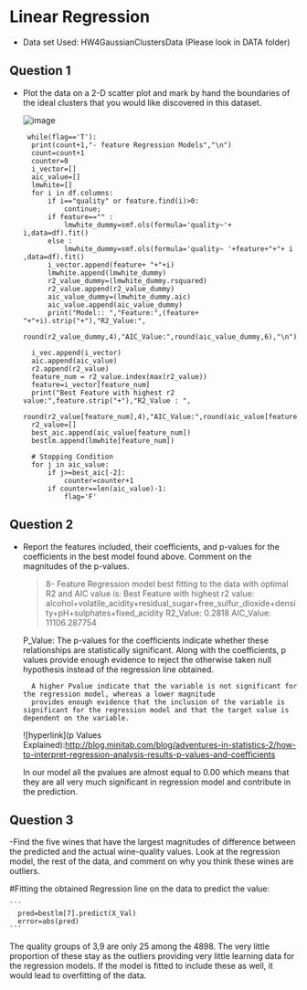 Linear Regression 
===================

- Data set Used: HW4GaussianClustersData (Please look in DATA folder)

Question 1
------------

- Plot the data on a 2-D scatter plot and mark by hand the boundaries of the ideal clusters that you would like discovered in this dataset. 		
  
  ![image](../master/2a.png)
   
  
  ```
   while(flag=='T'):    
    print(count+1,"- feature Regression Models","\n")
    count=count+1
    counter=0
    i_vector=[]
    aic_value=[]  
    lmwhite=[]
    for i in df.columns:
        if i=="quality" or feature.find(i)>0:
            continue;
        if feature=="" :
            lmwhite_dummy=smf.ols(formula='quality~'+ i,data=df).fit()
        else :
            lmwhite_dummy=smf.ols(formula='quality~ '+feature+"+"+ i ,data=df).fit()
        i_vector.append(feature+ "+"+i)    
        lmwhite.append(lmwhite_dummy)
        r2_value_dummy=(lmwhite_dummy.rsquared)
        r2_value.append(r2_value_dummy)
        aic_value_dummy=(lmwhite_dummy.aic)
        aic_value.append(aic_value_dummy)
        print("Model:: ","Feature:",(feature+ "+"+i).strip("+"),"R2_Value:",
              round(r2_value_dummy,4),"AIC_Value:",round(aic_value_dummy,6),"\n") 
    
    i_vec.append(i_vector)
    aic.append(aic_value)
    r2.append(r2_value)
    feature_num = r2_value.index(max(r2_value))
    feature=i_vector[feature_num]
    print("Best Feature with highest r2 value:",feature.strip("+"),"R2_Value : ",
          round(r2_value[feature_num],4),"AIC_Value:",round(aic_value[feature_num],6),"\n")
    r2_value=[]
    best_aic.append(aic_value[feature_num])  
    bestlm.append(lmwhite[feature_num])
    
    # Stopping Condition
    for j in aic_value:
        if j>=best_aic[-2]:
            counter=counter+1  
        if counter==len(aic_value)-1:
            flag='F'
  ```

 Question 2
------------ 
- Report the features included, their coefficients, and p-values for the coefficients in the best model found above. Comment on the magnitudes of the p-values.  

  >8- Feature Regression model best fitting to the data with optimal R2 and AIC value is:
  >Best Feature with highest r2 value: alcohol+volatile_acidity+residual_sugar+free_sulfur_dioxide+density+pH+sulphates+fixed_acidity R2_Value: 0.2818 AIC_Value: 11106.287754
  
  P_Value:  The p-values for the coefficients indicate whether these relationships are statistically significant. 
            Along with the coefficients, p values provide enough evidence to reject the otherwise taken null hypothesis instead of the regression line obtained.
			
        A higher Pvalue indicate that the variable is not significant for the regression model, whereas a lower magnitude 
		provides enough evidence that the inclusion of the variable is significant for the regression model and that the target value is dependent on the variable.
		
  ![hyperlink](p Values Explained):http://blog.minitab.com/blog/adventures-in-statistics-2/how-to-interpret-regression-analysis-results-p-values-and-coefficients 
    
	In our model all the pvalues are almost equal to 0.00 which means that they are all very much significant in regression model and contribute in the prediction.

 Question 3
------------ 	
-Find the five wines that have the largest magnitudes of difference between the predicted and the actual wine-quality values. Look at the regression model, the rest of the data, and comment on why you think these wines are outliers.
 
 #Fitting the obtained Regression line on the data to predict the value:
	
	```
	  pred=bestlm[7].predict(X_Val)
	  error=abs(pred)
	```
  
  The quality groups of 3,9 are only 25 among the 4898. The very little proportion of these stay as the outliers providing very little learning data for the regression models. 
  If the model is fitted to include these as well, it would lead to overfitting of the data.


	